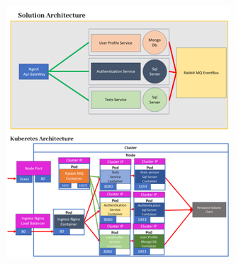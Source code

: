 ![Solution_architecture](SolutionArchitecture.png "Solution Architecture")
![Kubernetes_architecture](KubernetesArchitecture.png "Kubernetes Architecture.png")

